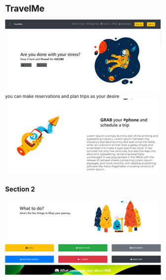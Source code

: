 # TravelMe
<img src="https://github.com/akilaliyanage/TravelMe/blob/master/src/img/Annotation%202019-10-27%20211742.png">
you can make reservations and plan trips as your desire
<img src="https://github.com/akilaliyanage/TravelMe/blob/master/src/img/sc2.PNG">
<h2>Section 2</h2>
<img src="https://github.com/akilaliyanage/TravelMe/blob/master/src/img/sh3.PNG">
